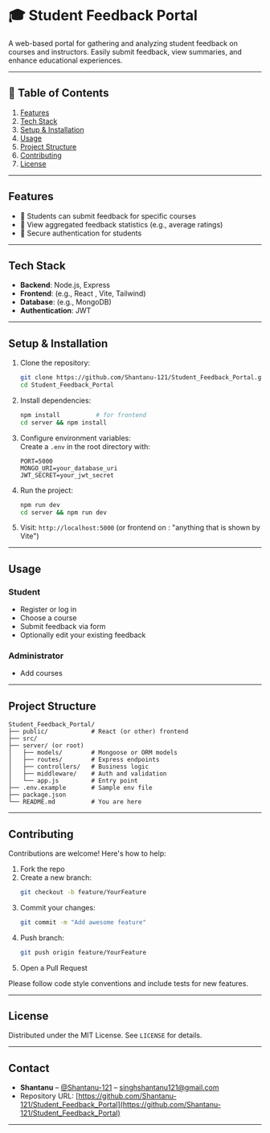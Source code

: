# 🎓 Student Feedback Portal

A web-based portal for gathering and analyzing student feedback on courses and instructors. Easily submit feedback, view summaries, and enhance educational experiences.

---

## 🚀 Table of Contents

1. [Features](#features)  
2. [Tech Stack](#tech-stack)  
3. [Setup & Installation](#setup--installation)  
4. [Usage](#usage)  
5. [Project Structure](#project-structure)  
6. [Contributing](#contributing)  
7. [License](#license)

---

## Features

- 🔹 Students can submit feedback for specific courses  
- 🔹 View aggregated feedback statistics (e.g., average ratings)  
- 🔹 Secure authentication for students  

---

## Tech Stack

- **Backend**: Node.js, Express  
- **Frontend**: (e.g., React , Vite, Tailwind)  
- **Database**: (e.g., MongoDB)  
- **Authentication**: JWT  

---

## Setup & Installation

1. Clone the repository:  
   ```bash
   git clone https://github.com/Shantanu-121/Student_Feedback_Portal.git
   cd Student_Feedback_Portal
   ```

2. Install dependencies:  
   ```bash
   npm install          # for frontend
   cd server && npm install 
   ```

3. Configure environment variables:  
   Create a `.env` in the root directory with:
   ```env
   PORT=5000
   MONGO_URI=your_database_uri
   JWT_SECRET=your_jwt_secret
   ```

4. Run the project:  
   ```bash
   npm run dev           
   cd server && npm run dev  
   ```

5. Visit: `http://localhost:5000` (or frontend on : "anything that is shown by Vite")

---

## Usage

### Student

- Register or log in  
- Choose a course  
- Submit feedback via form  
- Optionally edit your existing feedback

### Administrator

- Add courses   

---

## Project Structure

```text
Student_Feedback_Portal/
├── public/            # React (or other) frontend
├── src/
├── server/ (or root)
│   ├── models/        # Mongoose or ORM models
│   ├── routes/        # Express endpoints
│   ├── controllers/   # Business logic
│   ├── middleware/    # Auth and validation
│   └── app.js         # Entry point
├── .env.example       # Sample env file
├── package.json
└── README.md          # You are here
```

---

## Contributing

Contributions are welcome! Here's how to help:

1. Fork the repo  
2. Create a new branch:  
   ```bash
   git checkout -b feature/YourFeature
   ```  
3. Commit your changes:  
   ```bash
   git commit -m "Add awesome feature"
   ```  
4. Push branch:  
   ```bash
   git push origin feature/YourFeature
   ```  
5. Open a Pull Request

Please follow code style conventions and include tests for new features.

---

## License

Distributed under the MIT License. See `LICENSE` for details.

---

## Contact

- **Shantanu** – [@Shantanu-121](https://github.com/Shantanu-121) – singhshantanu121@gmail.com  
- Repository URL: [https://github.com/Shantanu-121/Student_Feedback_Portal](https://github.com/Shantanu-121/Student_Feedback_Portal)

---
